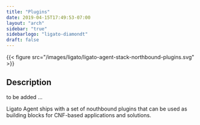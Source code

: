 ```yaml
---
title: "Plugins"
date: 2019-04-15T17:49:53-07:00
layout: "arch"
sidebar: "true"
sidebarlogo: "ligato-diamondt"
draft: false
---
```




{{< figure src="/images/ligato/ligato-agent-stack-northbound-plugins.svg" >}}

## Description

to be added ...

Ligato Agent ships with a set of nouthbound plugins that can be used as building blocks for CNF-based applications and solutions.